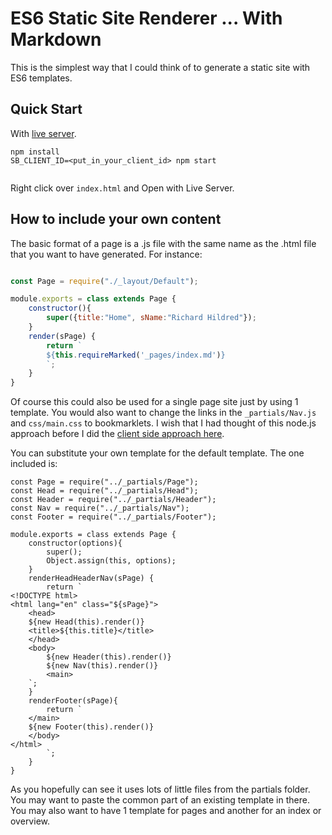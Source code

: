 # ES6 Static Site Renderer ... With Markdown

This is the simplest way that I could think of to generate a static site with ES6 templates.

## Quick Start

With [live server](https://marketplace.visualstudio.com/items?itemName=ritwickdey.LiveServer).

```
npm install
SB_CLIENT_ID=<put_in_your_client_id> npm start


```

Right click over `index.html` and Open with Live Server.

## How to include your own content

The basic format of a page is a .js file with the same name as the .html file that you want to have generated. For instance:

```index.js

const Page = require("./_layout/Default");

module.exports = class extends Page {
    constructor(){
        super({title:"Home", sName:"Richard Hildred"});
    }
    render(sPage) {
        return `
        ${this.requireMarked('_pages/index.md')}
        `;
    }
}

```

Of course this could also be used for a single page site just by using 1 template. You would also want to change the links in the `_partials/Nav.js` and `css/main.css` to bookmarklets. I wish that I had thought of this node.js approach before I did the [client side approach here](https://github.com/rhildred/browserBlog).

You can substitute your own template for the default template. The one included is:

```
const Page = require("../_partials/Page");
const Head = require("../_partials/Head");
const Header = require("../_partials/Header");
const Nav = require("../_partials/Nav");
const Footer = require("../_partials/Footer");

module.exports = class extends Page {
    constructor(options){
        super();
        Object.assign(this, options);
    }
    renderHeadHeaderNav(sPage) {
        return `
<!DOCTYPE html>
<html lang="en" class="${sPage}">
    <head>
    ${new Head(this).render()}
    <title>${this.title}</title>
    </head>
    <body>
        ${new Header(this).render()}
        ${new Nav(this).render()}
        <main>
    `;
    }
    renderFooter(sPage){
        return `
    </main>
    ${new Footer(this).render()}
    </body>
</html>
        `;
    }
}

```

As you hopefully can see it uses lots of little files from the partials folder. You may want to paste the common part of an existing template in there. You may also want to have 1 template for pages and another for an index or overview.
